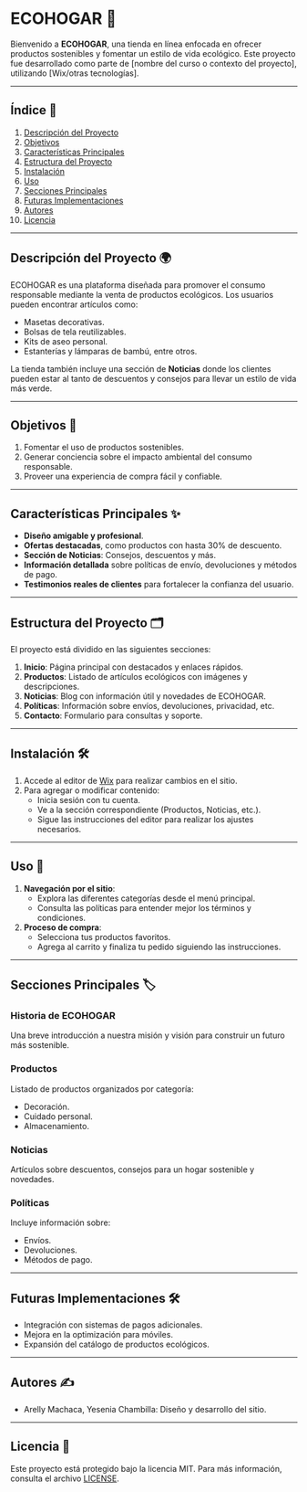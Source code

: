 # ECOHOGAR 🌿  
Bienvenido a **ECOHOGAR**, una tienda en línea enfocada en ofrecer productos sostenibles y fomentar un estilo de vida ecológico. Este proyecto fue desarrollado como parte de [nombre del curso o contexto del proyecto], utilizando [Wix/otras tecnologías].

---

## Índice 📜  
1. [Descripción del Proyecto](#descripción-del-proyecto)  
2. [Objetivos](#objetivos)  
3. [Características Principales](#características-principales)  
4. [Estructura del Proyecto](#estructura-del-proyecto)  
5. [Instalación](#instalación)  
6. [Uso](#uso)  
7. [Secciones Principales](#secciones-principales)  
8. [Futuras Implementaciones](#futuras-implementaciones)  
9. [Autores](#autores)  
10. [Licencia](#licencia)  

---

## Descripción del Proyecto 🌍  
ECOHOGAR es una plataforma diseñada para promover el consumo responsable mediante la venta de productos ecológicos. Los usuarios pueden encontrar artículos como:  
- Masetas decorativas.  
- Bolsas de tela reutilizables.  
- Kits de aseo personal.  
- Estanterías y lámparas de bambú, entre otros.

La tienda también incluye una sección de **Noticias** donde los clientes pueden estar al tanto de descuentos y consejos para llevar un estilo de vida más verde.

---

## Objetivos 🎯  
1. Fomentar el uso de productos sostenibles.  
2. Generar conciencia sobre el impacto ambiental del consumo responsable.  
3. Proveer una experiencia de compra fácil y confiable.  

---

## Características Principales ✨  
- **Diseño amigable y profesional**.  
- **Ofertas destacadas**, como productos con hasta 30% de descuento.  
- **Sección de Noticias**: Consejos, descuentos y más.  
- **Información detallada** sobre políticas de envío, devoluciones y métodos de pago.  
- **Testimonios reales de clientes** para fortalecer la confianza del usuario.  

---

## Estructura del Proyecto 🗂️  
El proyecto está dividido en las siguientes secciones:  
1. **Inicio**: Página principal con destacados y enlaces rápidos.  
2. **Productos**: Listado de artículos ecológicos con imágenes y descripciones.  
3. **Noticias**: Blog con información útil y novedades de ECOHOGAR.  
4. **Políticas**: Información sobre envíos, devoluciones, privacidad, etc.  
5. **Contacto**: Formulario para consultas y soporte.  

---

## Instalación 🛠️  
1. Accede al editor de [Wix](https://editor.wix.com) para realizar cambios en el sitio.  
2. Para agregar o modificar contenido:  
   - Inicia sesión con tu cuenta.  
   - Ve a la sección correspondiente (Productos, Noticias, etc.).  
   - Sigue las instrucciones del editor para realizar los ajustes necesarios.  

---

## Uso 🚀  
1. **Navegación por el sitio**:  
   - Explora las diferentes categorías desde el menú principal.  
   - Consulta las políticas para entender mejor los términos y condiciones.  
2. **Proceso de compra**:  
   - Selecciona tus productos favoritos.  
   - Agrega al carrito y finaliza tu pedido siguiendo las instrucciones.  

---

## Secciones Principales 🏷️  
### Historia de ECOHOGAR  
Una breve introducción a nuestra misión y visión para construir un futuro más sostenible.  

### Productos  
Listado de productos organizados por categoría:  
- Decoración.  
- Cuidado personal.  
- Almacenamiento.  

### Noticias  
Artículos sobre descuentos, consejos para un hogar sostenible y novedades.  

### Políticas  
Incluye información sobre:  
- Envíos.  
- Devoluciones.  
- Métodos de pago.  

---

## Futuras Implementaciones 🛠️  
- Integración con sistemas de pagos adicionales.  
- Mejora en la optimización para móviles.  
- Expansión del catálogo de productos ecológicos.  

---

## Autores ✍️  
- Arelly Machaca, Yesenia Chambilla: Diseño y desarrollo del sitio.  

---

## Licencia 📝  
Este proyecto está protegido bajo la licencia MIT. Para más información, consulta el archivo [LICENSE](LICENSE).  
